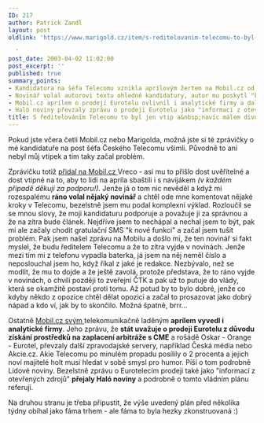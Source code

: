 ```yaml
---
ID: 217
author: Patrick Zandl
layout: post
oldlink: 'https://www.marigold.cz/item/s-reditelovanim-telecomu-to-byl-jen-vtip-a-navic-malem-divne-skoncil

  '
post_date: 2003-04-02 11:02:00
post_excerpt: ''
published: true
summary_points:
- Kandidatura na šéfa Telecomu vznikla aprílovým žertem na Mobil.cz od Vreca.
- Novinář volal autorovi textu ohledně kandidatury, autor mu poskytl "komplexní výklad".
- Mobil.cz aprílem o prodeji Eurotelu ovlivnil i analytické firmy a další servery.
- Haló noviny převzaly zprávu o prodeji Eurotelu jako "informaci z otevřených zdrojů".
title: S ředitelováním Telecomu to byl jen vtip a&nbsp;navíc málem divně skončil&#8230;
---
```


<p>
Pokud jste včera četli Mobil.cz nebo Marigolda, možná jste si té zprávičky o mé kandidatuře na post šéfa Českého Telecomu všimli. Původně to ani nebyl můj vtípek a tím taky začal problém. </p>

<p>
Zprávičku totiž <A href="http://www.mobil.cz/zprava.html?zprava=22035" target=_blank>přidal na Mobil.cz </A>Vreco - asi mu to přišlo dost uvěřitelné a dost vtipné na to, aby to lidi na apríla sbaštili i s navijákem <EM>(v každém případě děkuji za podporu!).</EM> Jenže já o tom nic nevěděl a když mi rozespalému <STRONG>ráno volal nějaký novinář</STRONG> a chtěl ode mne komentovat nějaké kroky v Telecomu, bezelstně jsem mu podal komplexní výklad. Rozloučil se se mnou slovy, že moji kandidaturu podporuje a považuje ji za správnou a že na zítra bude článek. Nejdříve jsem to nechápal a nechal jsem to být, pak mi ale začaly chodit gratulační SMS "k nové funkci" a začal jsem tušit problém. Pak jsem našel zprávu na Mobilu a došlo mi, že ten novinář si fakt myslel, že budu ředitelem Telecomu a že to zítra vyjde v novinách. Jenže mezi tím mi z telefonu vypadla baterka, já jsem na něj neměl číslo a neposlouchal jsem ho, když říkal z jaké je redakce. Nezbývalo, než se modlit, že mu to dojde a že ještě zavolá, protože představa, že to ráno vyjde v novinách, o chvíli později to zveřejní ČTK a pak už to putuje do vlády, která se okamžitě postaví proti tomu. Až potud by to bylo dobré, jenže co kdyby někdo z opozice chtěl dělat opozici a začal to prosazovat jako dobrý nápad a kdo ví, jak by to skončilo. Možná špatně, brrr... </p>

<p>
Ostatně <A href="http://www.mobil.cz/diskuse/gsmhumor/eurotel-nova-april030401.html" target=_blank>Mobil.cz svým </A>telekomunikačně laděným <B>aprílem vyvedl i analytické firmy</B>. Jeho zprávu, že <B>stát uvažuje o prodeji Eurotelu z důvodu získání prostředků na zaplacení arbitráže s CME</B> a rošádě Oskar - Orange - Eurotel, převzaly další zpravodajské servery, například Česká média nebo Akcie.cz. Akie Telecomu po minulém propadu posílily o 2 procenta a jejich noví majitelé holt musí hledat v sobě smysl pro humor. Píší o tom podrobně Lidové noviny. Bezelstně zprávu o Eurotelecím prodeji také jako "informací z otevřených zdrojů" <STRONG>přejaly Haló noviny</STRONG> a podrobně o tomto vládním plánu referují. </p>

<p>
Na druhou stranu je třeba připustit, že výše uvedený plán před několika týdny obíhal jako fáma trhem - ale fáma to byla hezky zkonstruovaná :)</p>